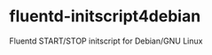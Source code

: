 fluentd-initscript4debian
=========================

Fluentd START/STOP initscript for Debian/GNU Linux